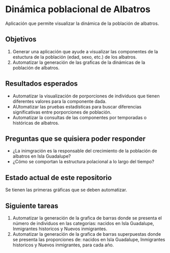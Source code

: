 # Dinámica poblacional de Albatros

Aplicación que permite visualizar la dinámica de la población de albatros.

## Objetivos

1. Generar una aplicación que ayude a visualizar las componentes de la estuctura de la población (edad, sexo, etc.) de los albatros.
2. Automatizar la generación de las graficas de la dinámicas de la población de albatros.

## Resultados esperados

- Automatizar la visualización de porporciones de individuos que tienen diferentes valores para la componente dada.
- AUtomatizar las pruebas estadísticas para buscar diferencias significativas entre porporciones de población.
- Automatizar la consultas de las componentes por temporadas o históricas de albatros.

## Preguntas que se quisiera poder responder

- ¿La inimgración es la responsable del crecimiento de la población de albatros en Isla Guadalupe?
- ¿Cómo se comportan la estructura polacional a lo largo del tiempo?

## Estado actual de este repositorio

Se tienen las primeras gráficas que se deben automatizar.

## Siguiente tareas

1. Automatizar la generación de la grafica de barras donde se presenta el número de individuos en las categorias: nacidos en Isla Guadalupe, Inmigrantes historicos y Nuevos inmigrantes.
1. Automatizar la generación de la grafica de barras superpuestas donde se presenta las proporciones de: nacidos en Isla Guadalupe, Inmigrantes historicos y Nuevos inmigrantes, para cada año.
